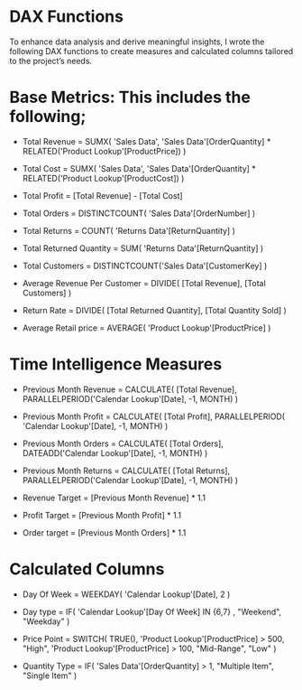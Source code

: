 # DAX Functions
To enhance data analysis and derive meaningful insights, I wrote the following DAX functions to create measures and calculated columns tailored to the project’s needs.
# Base Metrics: This includes the following;
* Total Revenue =
   SUMX(
    'Sales Data',
    'Sales Data'[OrderQuantity] * RELATED('Product Lookup'[ProductPrice])
   )

 * Total Cost = 
SUMX(
    'Sales Data',
    'Sales Data'[OrderQuantity] * RELATED('Product Lookup'[ProductCost])
)

* Total Profit =
[Total Revenue] - [Total Cost]


* Total Orders = 
DISTINCTCOUNT(
    'Sales Data'[OrderNumber]
)


* Total Returns = 
COUNT(
    'Returns Data'[ReturnQuantity]
)

* Total Returned Quantity = 
SUM(
    'Returns Data'[ReturnQuantity]
)

* Total Customers = 
DISTINCTCOUNT('Sales Data'[CustomerKey]
)

* Average Revenue Per Customer = 
DIVIDE(
    [Total Revenue],
    [Total Customers]
)

* Return Rate = 
DIVIDE( 
    [Total Returned Quantity], [Total Quantity Sold]
)

* Average Retail price = 
AVERAGE(
    'Product Lookup'[ProductPrice]
)

 # Time Intelligence Measures
* Previous Month Revenue = 
CALCULATE(
    [Total Revenue],
    PARALLELPERIOD('Calendar Lookup'[Date],
    -1,
    MONTH)
)

* Previous Month Profit = 
CALCULATE(
    [Total Profit],
    PARALLELPERIOD( 'Calendar Lookup'[Date],
    -1,
    MONTH)
)

* Previous Month Orders = 
CALCULATE(
    [Total Orders],
    DATEADD('Calendar Lookup'[Date],
    -1,
    MONTH)
)

* Previous Month Returns = 
CALCULATE(
    [Total Returns],
    PARALLELPERIOD('Calendar Lookup'[Date],
    -1,
    MONTH)
)

* Revenue Target = 
[Previous Month Revenue] * 1.1


* Profit Target = 
[Previous Month Profit] * 1.1


* Order target = 
[Previous Month Orders] * 1.1


# Calculated Columns
* Day Of Week = 
WEEKDAY(
    'Calendar Lookup'[Date],
    2
)

* Day type = 
IF(
    'Calendar Lookup'[Day Of Week] IN {6,7} ,
    "Weekend",
    "Weekday"
)

* Price Point = 
SWITCH(
    TRUE(),
    'Product Lookup'[ProductPrice] > 500, "High",
    'Product Lookup'[ProductPrice] > 100, "Mid-Range",
    "Low"
)

* Quantity Type = 
IF(
    'Sales Data'[OrderQuantity] > 1,
     "Multiple Item",
     "Single Item"
  )

